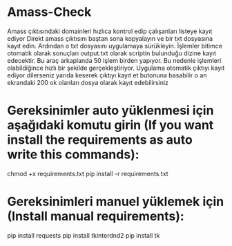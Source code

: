 # Amass-Check
Amass çıktısındaki domainleri hızlıca kontrol edip çalışanları listeye kayıt ediyor
Direkt amass çıktısını baştan sona kopyalayın ve bir txt dosyasına kayıt edin. Ardından o txt dosyasını uygulamaya sürükleyin. 
İşlemler bitimce otomatik olarak sonuçları output.txt olarak scriptin bulunduğu dizine kayıt edecektir.
Bu araç arkaplanda 50 işlem birden yapıyor. Bu nedenle işlemleri olabildiğince hızlı bir şekilde gerçekleştiriyor.
Uygulama otomatik çıktıyı kayıt ediyor dilerseniz yarıda keserek çıktıyı kayıt et butonuna basabilir o an ekrandaki 200 ok olanları dosya olarak kayıt edebilirsiniz


# Gereksinimler auto yüklenmesi için aşağıdaki komutu girin (If you want install the requirements as auto  write this commands):
chmod +x requirements.txt
pip install -r requirements.txt

# Gereksinimleri manuel yüklemek için (Install manual requirements):
pip install requests
pip install tkinterdnd2
pip install tk



